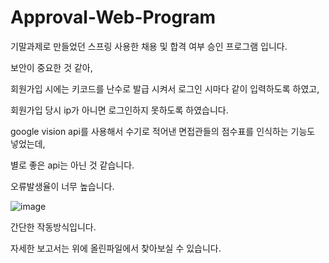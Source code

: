 # Approval-Web-Program

기말과제로 만들었던 스프링 사용한 채용 및 합격 여부 승인 프로그램 입니다.

보안이 중요한 것 같아,

회원가입 시에는 키코드를 난수로 발급 시켜서 로그인 시마다 같이 입력하도록 하였고,

회원가입 당시 ip가 아니면 로그인하지 못하도록 하였습니다.

google vision api를 사용해서 수기로 적어낸 면접관들의 점수표를 인식하는 기능도 넣었는데,

별로 좋은 api는 아닌 것 같습니다.

오류발생율이 너무 높습니다.

![image](https://user-images.githubusercontent.com/74958665/177253539-2ed3f61a-d1f0-4e42-97f4-aec71bd64ece.png)

간단한 작동방식입니다.

자세한 보고서는 위에 올린파일에서 찾아보실 수 있습니다.
